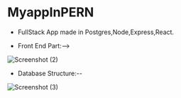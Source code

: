 # MyappInPERN

- FullStack App made in Postgres,Node,Express,React.

- Front End Part:-->

![Screenshot (2)](https://user-images.githubusercontent.com/97330477/157857352-5d504402-372b-4334-ae8f-42a9d3688be3.png)


- Database Structure:--

![Screenshot (3)](https://user-images.githubusercontent.com/97330477/157857550-43d9bd5c-0b6d-4f5f-89dc-7dffef5a3033.png)

